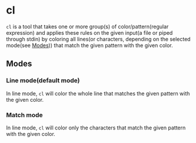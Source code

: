 # cl
`cl` is a tool that takes one or more group(s) of color/pattern(regular expression)
and applies these rules on the given input(a file or piped through stdin) by
coloring all lines(or characters, depending on the selected mode(see [Modes](https://gitlab.com/aburdulescu/cl/edit/master/README.md#modes)))
that match the given pattern with the given color.

## Modes
### Line mode(default mode)
In line mode, `cl` will color the whole line that matches the given pattern with
the given color.

### Match mode
In line mode, `cl` will color only the characters that match the given pattern
with the given color.